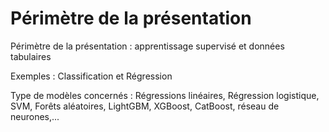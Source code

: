 # Périmètre de la présentation

Périmètre de la présentation : apprentissage supervisé et données tabulaires

Exemples : Classification et Régression

Type de modèles concernés : Régressions linéaires, Régression logistique, SVM, Forêts aléatoires, LightGBM, XGBoost, CatBoost, réseau de neurones,...